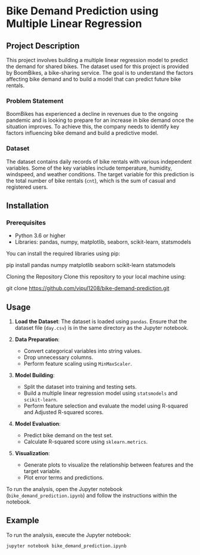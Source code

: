 # Bike Demand Prediction using Multiple Linear Regression

## Project Description

This project involves building a multiple linear regression model to predict the demand for shared bikes. The dataset used for this project is provided by BoomBikes, a bike-sharing service. The goal is to understand the factors affecting bike demand and to build a model that can predict future bike rentals.

### Problem Statement

BoomBikes has experienced a decline in revenues due to the ongoing pandemic and is looking to prepare for an increase in bike demand once the situation improves. To achieve this, the company needs to identify key factors influencing bike demand and build a predictive model.

### Dataset

The dataset contains daily records of bike rentals with various independent variables. Some of the key variables include temperature, humidity, windspeed, and weather conditions. The target variable for this prediction is the total number of bike rentals (`cnt`), which is the sum of casual and registered users.

## Installation

### Prerequisites

- Python 3.6 or higher
- Libraries: pandas, numpy, matplotlib, seaborn, scikit-learn, statsmodels

You can install the required libraries using pip:

pip install pandas numpy matplotlib seaborn scikit-learn statsmodels

Cloning the Repository
Clone this repository to your local machine using:

git clone https://github.com/vipul1208/bike-demand-prediction.git

## Usage

1. **Load the Dataset**: The dataset is loaded using `pandas`. Ensure that the dataset file (`day.csv`) is in the same directory as the Jupyter notebook.

2. **Data Preparation**:
    - Convert categorical variables into string values.
    - Drop unnecessary columns.
    - Perform feature scaling using `MinMaxScaler`.

3. **Model Building**:
    - Split the dataset into training and testing sets.
    - Build a multiple linear regression model using `statsmodels` and `scikit-learn`.
    - Perform feature selection and evaluate the model using R-squared and Adjusted R-squared scores.

4. **Model Evaluation**:
    - Predict bike demand on the test set.
    - Calculate R-squared score using `sklearn.metrics`.

5. **Visualization**:
    - Generate plots to visualize the relationship between features and the target variable.
    - Plot error terms and predictions.

To run the analysis, open the Jupyter notebook (`bike_demand_prediction.ipynb`) and follow the instructions within the notebook.

## Example

To run the analysis, execute the Jupyter notebook:

```bash
jupyter notebook bike_demand_prediction.ipynb
